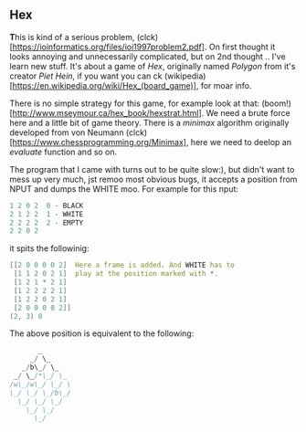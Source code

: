 ## Hex
**T**his is kind of a serious problem, 
(clck)[https://ioinformatics.org/files/ioi1997problem2.pdf].
On first thought it looks annoying and unnecessarily complicated,
but on 2nd thought .. I've learn new stuff. It's about
a game of *Hex*, originally named *Polygon* from it's creator
*Piet Hein*, if you want you can ck
(wikipedia)[https://en.wikipedia.org/wiki/Hex_(board_game)],
for moar info.

There is no simple strategy for this game, for example
look at that: (boom!)[http://www.mseymour.ca/hex_book/hexstrat.html].
We need a brute force here and a little bit of game theory.
There is a *minimax* algorithm originally developed from
von Neumann (clck)[https://www.chessprogramming.org/Minimax],
here we need to deelop an *evaluate* function and so on.

The program that I came with turns out to be quite slow:),
but didn't want to mess up very much, jst remoo most obvious
bugs, it accepts a position from NPUT and dumps the WHITE moo.
For example for this nput:
```Python
1 2 0 2  0 - BLACK
2 1 2 2  1 - WHITE
2 2 2 2  2 - EMPTY
2 2 0 2
```
it spits the followinig:
```C++
[[2 0 0 0 0 2]  Here a frame is added. And WHITE has to
 [1 1 2 0 2 1]  play at the position marked with *.
 [1 2 1 * 2 1] 
 [1 2 2 2 2 1]
 [1 2 2 0 2 1]
 [2 0 0 0 0 2]]
(2, 3) 0
```
The above position is equivalent to the following:
```JavaScript
       _
     _/ \_
   _/b\_/ \_
 _/ \_/*\_/ \_
/w\_/w\_/ \_/ \
\_/ \_/ \_/b\_/
  \_/ \_/ \_/
    \_/ \_/
      \_/
```

